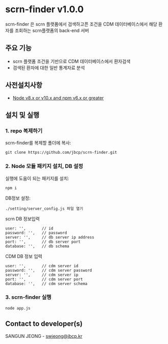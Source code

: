 # scrn-finder v1.0.0
scrn-finder 은 scrn 플랫폼에서 검색하고픈 조건을 CDM 데이터베이스에서 해당 환자를 조회하는 scrn플랫폼의 back-end 서버

## 주요 기능
+ scrn 플랫폼 조건을 기반으로 CDM 데이터베이스에서 환자검색
+ 검색된 환자에 대한 일반 통계자료 분석

## 사전설치사항
+ [Node v8.x or v10.x and npm v6.x or greater](https://nodejs.org/en/download/)

## 설치 및 실행

### 1. repo 복제하기
scrn-finder를 복제할 폴더에 복사:
```
git clone https://github.com/jbcp/scrn-finder.git
```

### 2. Node 모듈 패키지 설치, DB 설정
실행에 도움이 되는 패키지를 설치:
```
npm i 
```

DB정보 설정:
```
./setting/server_config.js 파일 열기
```

scrn DB 정보입력
```
user: '',       // id
password: '',   // password
server: '',     // db server ip address
port: '',       // db server port
database: '',   // db schema
```
CDM DB 정보 입력
```
user: '',       // cdm server id
password: '',   // cdm server password
server: '',     // cdm server ip
port: '',       // cdm server port
database: '',   // cdm server schema
```

### 3. scrn-finder 실행
```
node app.js
```

## Contact to developer(s)
SANGUN JEONG - swjeong@jbcp.kr
